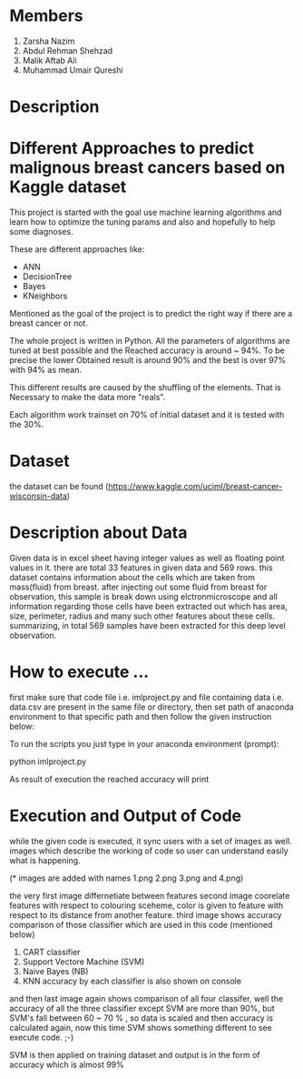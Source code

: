 # Members
1. Zarsha Nazim
2. Abdul Rehman Shehzad
3. Malik Aftab Ali
4. Muhammad Umair Qureshi

# Description
# Different Approaches to predict malignous breast cancers based on Kaggle dataset
This project is started with the goal use machine learning algorithms and learn how to optimize the tuning params and also and hopefully to help some diagnoses.

These are different approaches like:
 + ANN
 + DecisionTree
 + Bayes 
 + KNeighbors
 
Mentioned as the goal of the project is to predict the right way if there are a breast cancer or not.

The whole project is written in Python.
All the parameters of algorithms are tuned at best possible and the Reached accuracy is around ~ 94%.
To be precise the lower Obtained result is around 90% and the best is over 97% with 94% as mean.

This different results are caused by the shuffling of the elements. That is Necessary to make the data more "reals".

Each algorithm work trainset on 70% of initial dataset and it is tested with the 30%.

# Dataset 
the dataset can be found (https://www.kaggle.com/uciml/breast-cancer-wisconsin-data)

# Description about Data

Given data is in excel sheet having integer values as well as floating point values in it. there are total 33 features in given data and 569 rows. 
this dataset contains information about the cells which are taken from mass(fluid) from breast. after injecting out some fluid from breast for observation, this sample is break down using elctronmicroscope and all information regarding those cells have been extracted out which has area, size, perimeter, radius and many such other features about these cells. summarizing, in total 569 samples have been extracted for this deep level observation. 

# How to execute ...
first make sure that code file i.e. imlproject.py and file containing data i.e. data.csv are present in the same file or directory, then set path of anaconda environment to that specific path and then follow the given instruction below: 

To run the scripts you just type in your anaconda environment (prompt):

python imlproject.py

As result of execution the reached accuracy will print

# Execution and Output of Code
while the given code is executed, it sync users with a set of images as well. images which describe the working of code so user can understand easily what is happening. 

(* images are added with names 1.png 2.png 3.png and 4.png) 

the very first image differnetiate between features
second image coorelate features with respect to colouring sceheme, color is given to feature with respect to its distance from another feature.
third image shows accuracy comparison of those classifier which are used in this code (mentioned below)
1. CART classifier 
2. Support Vectore Machine (SVM)
3. Naive Bayes (NB)
4. KNN 
accuracy by each classifier is also shown on console

and then last image again shows comparison of all four classifer, well the accuracy of all the three classifier except SVM are more than 90%, but SVM's fall between 60 ~ 70 % , so data is scaled and then accuracy is calculated again, now this time SVM shows something different to see execute code. ;-)  

SVM is then applied on training dataset and output is in  the form of accuracy which is almost 99% 
